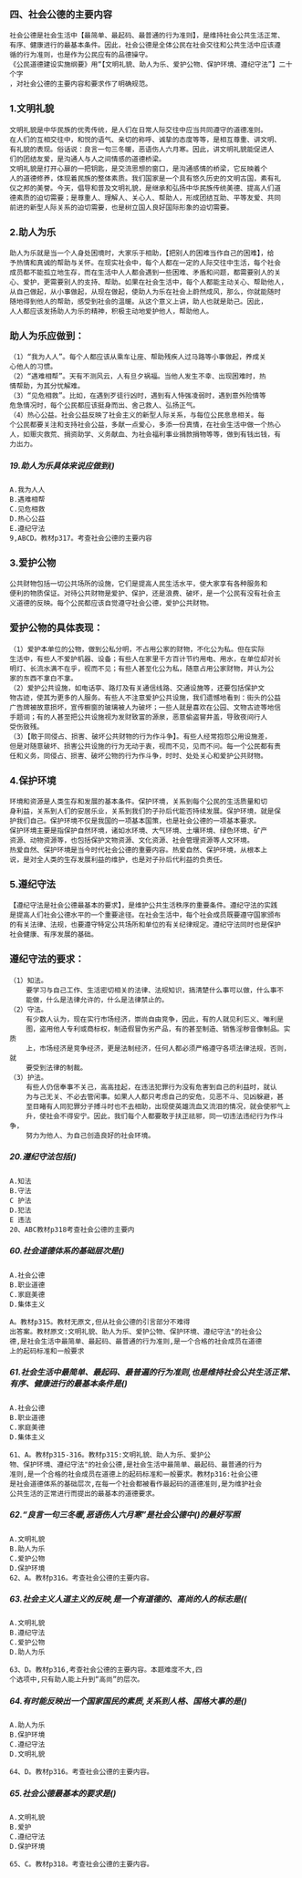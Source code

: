    
### 四、社会公德的主要内容
    社会公德是社会生活中【最简单、最起码、最普通的行为准则】，是维持社会公共生活正常、
    有序、健康进行的最基本条件。因此，社会公德是全体公民在社会交往和公共生活中应该遵
    循的行为准则，也是作为公民应有的品德操守。
    《公民道德建设实施纲要》用“【文明礼貌、助人为乐、爱护公物、保护环境、遵纪守法”】二十个字
    ，对社会公德的主要内容和要求作了明确规范。
### 1.文明礼貌
    文明礼貌是中华民族的优秀传统，是人们在日常人际交往中应当共同遵守的道德准则。
    在人们的互相交往中，和悦的语气、亲切的称呼、诚挚的态度等等，是相互尊重、讲文明、
    有礼貌的表现。俗话说：良言一句三冬暖，恶语伤人六月寒。因此，讲文明礼貌能促进人
    们的团结友爱，是沟通人与人之间情感的道德桥梁。
    文明礼貌是打开心扉的一把钥匙，是交流思想的窗口，是沟通感情的桥梁，它反映着个
    人的道德修养，体现着民族的整体素质。我们国家是一个具有悠久历史的文明古国，素有礼
    仪之邦的美誉。今天，倡导和普及文明礼貌，是继承和弘扬中华民族传统美德、提高人们道
    德素质的迫切需要；是尊重人、理解人、关心人、帮助人，形成团结互助、平等友爱、共同
    前进的新型人际关系的迫切需要，也是树立国人良好国际形象的迫切需要。
    
### 2.助人为乐
    助人为乐就是当一个人身处困境时，大家乐于相助，【把别人的困难当作自己的困难】，给
    予热情和真诚的帮助与关怀。在现实社会中，每个人都在一定的人际交往中生活，每个社会
    成员都不能孤立地生存，而在生活中人人都会遇到一些困难、矛盾和问题，都需要别人的关
    心、爱护，更需要别人的支持、帮助。如果在社会生活中，每个人都能主动关心、帮助他人，
    从自己做起，从小事做起，从现在做起，使助人为乐在社会上蔚然成风，那么，你就能随时
    随地得到他人的帮助，感受到社会的温暖。从这个意义上讲，助人也就是助己。因此，
    人人都应该发扬助人为乐的精神，积极主动地爱护他人，帮助他人。
    
### 助人为乐应做到：
    （1）“我为人人”。每个人都应该从乘车让座、帮助残疾人过马路等小事做起，养成关
    心他人的习惯。
    （2）“遇难相帮”。天有不测风云，人有旦夕祸福。当他人发生不幸、出现困难时，热
    情帮助，为其分忧解难。
    （3）“见危相救”。比如，在遇到歹徒行凶时，遇到有人恃强凌弱时，遇到意外险情等
    危急情况时，每个公民都应该挺身而出、舍己救人、弘扬正气。
    （4）热心公益。社会公益反映了社会主义的新型人际关系，与每位公民息息相关。每
    个公民都要关注和支持社会公益，多献一点爱心，多添一份真情，在社会生活中做一个热心
    人，如赈灾救荒、捐资助学、义务献血、为社会福利事业捐款捐物等等，做到有钱出钱，有
    力出力。
    

##### 19.助人为乐具体来说应做到()
    A.我为人人
    B.遇难相帮
    C.见危相救
    D.热心公益
    E.遵纪守法
    9,ABCD。教材p317。考查社会公德的主要内容
        
    
### 3.爱护公物
    公共财物包括一切公共场所的设施，它们是提高人民生活水平，使大家享有各种服务和
    便利的物质保证。对待公共财物是爱护、保护，还是浪费、破坏，是一个公民有没有社会主
    义道德的反映。每个公民都应该自觉遵守社会公德，爱护公共财物。
    
### 爱护公物的具体表现：
    （1）爱护本单位的公物，做到公私分明，不占用公家的财物，不化公为私。但在实际
    生活中，有些人不爱护机器、设备；有些人在家里千方百计节约用电、用水，在单位却对长
    明灯、长流水满不在乎，视而不见；有些人甚至化公为私，随意占用公家财物，并认为公
    家的东西不拿白不拿。
    （2）爱护公共设施，如电话亭、路灯及有关通信线路、交通设施等，还要包括保护文
    物古迹，使其为更多的人服务。有些人不注意爱护公共设施，我们遗憾地看到：街头的公益
    广告牌被故意损坏，宣传橱窗的玻璃被人为破坏；一些人就是喜欢在公园、文物古迹等地信
    手题词；有的人甚至把公共设施视为发财致富的源泉，恶意偷盗窨井盖，导致夜间行人
    受伤致残。
    （3）【敢于同侵占、损害、破坏公共财物的行为作斗争】。有些人经常抱怨公用设施差，
    但是对随意破坏、损害公共设施的行为无动于衷，视而不见，见而不问。每一个公民都有责
    任和义务，同侵占、损害、破坏公物的行为作斗争，时时、处处关心和爱护公共财物。
    
### 4.保护环境
    环境和资源是人类生存和发展的基本条件。保护环境，关系到每个公民的生活质量和切
    身利益，关系到人们的安居乐业，关系到我们的子孙后代能否持续发展。保护环境，就是保
    护我们自己。保护环境不仅是我国的一项基本国策，也是社会公德的一项基本要求。
    保护环境主要是指保护自然环境，诸如水环境、大气环境、土壤环境、绿色环境、矿产
    资源、动物资源等，也包括保护文物资源、文化资源、社会管理资源等人文环境。
    热爱自然、保护环境是当今时代社会公德的重要内容。热爱自然、保护环境，从根本上
    说，是对全人类的生存发展利益的维护，也是对子孙后代利益的负责任。
    
### 5.遵纪守法
    【遵纪守法是社会公德最基本的要求】，是维护公共生活秩序的重要条件。遵纪守法的实践
    是提高人们社会公德水平的一个重要途径。在社会生活中，每个社会成员既要遵守国家颁布
    的有关法律、法规，也要遵守特定公共场所和单位的有关纪律规定。遵纪守法同时也是保护
    社会健康、有序发展的基础。



### 遵纪守法的要求：
    （1）知法。
        要学习与自己工作、生活密切相关的法律、法规知识，搞清楚什么事可以做，什么事不
        能做，什么是法律允许的，什么是法律禁止的。
    （2）守法。
        有少数人认为，现在实行市场经济，崇尚自由竞争，因此，有的人就见利忘义、唯利是
        图，盗用他人专利或商标权，制造假冒伪劣产品，有的甚至制造、销售淫秽音像制品。实质
        上，市场经济是竞争经济，更是法制经济，任何人都必须严格遵守各项法律法规，否则，就
        要受到法律的制裁。
    （3）护法。
        有些人仍信奉事不关己，高高挂起，在违法犯罪行为没有危害到自己的利益时，就认
        为与己无关、不必去管闲事。如果人人都只考虑自己的安危，见恶不斗、见凶躲避，甚
        至目睹有人同犯罪分子搏斗时也不去相助，出现使英雄流血又流泪的情况，就会使邪气上
        升，使社会不得安宁。因此，我们每个人都要敢于扶正祛邪，同一切违法违纪行为作斗争，
        努力为他人、为自己创造良好的社会环境。

##### 20.遵纪守法包括()
    A.知法
    B.守法
    C 护法
    D.犯法
    E 违法
    20、ABC教材p318考查社会公德的主要内


##### 60.社会道德体系的基础层次是()
    A.社会公德
    B.职业道德
    C.家庭美德
    D.集体主义
    
    A。教材p315。教材无原文,但从社会公德的引言部分不难得
    出答案。教材原文:文明礼貌、助人为乐、爱护公物、保护环境、遵纪守法"的社会公
    德,是社会生活中最简单、最起码、最普通的行为准则,是一个合格的社会成员在道德
    上的起码标准和一般要求
    
##### 61.社会生活中最简单、最起码、最普遍的行为准则,也是维持社会公共生活正常、有序、健康进行的最基本条件是()
    A.社会公德
    B.职业道德
    C.家庭美德
    D.集体主义
    
    61、A。教材p315-316。教材p315:文明礼貌、助人为乐、爱护公
    物、保护环境、遵纪守法"的社会公德,是社会生活中最简单、最起码、最普通的行为
    准则,是一个合格的社会成员在道德上的起码标准和一般要求。教材p316:社会公德
    是社会道德体系的基础层次,在每一个社会都被看作最起码的道德准则,是为维护社会
    公共生活的正常进行而提出的最基本的道德要求。        

##### 62.“良言一句三冬暖,恶语伤人六月寒”是社会公德中()的最好写照
    A.文明礼貌
    B.助人为乐
    C.爱护公物
    D.保护环境
    62、A。教材p316。考查社会公德的主要内容。
    
##### 63.社会主义人道主义的反映,是一个有道德的、高尚的人的标志是((
    A.文明礼貌
    B.遵纪守法
    C.爱护公物
    D.助人为乐
    
    63、D。教材p316,考查社会公德的主要内容。本题难度不大,四
    个选项中,只有助人能上升到“高尚”的层次。

##### 64.有时能反映出一个国家国民的素质,关系到人格、国格大事的是()
    A.助人为乐
    B.保护环境
    C.遵纪守法
    D.文明礼貌
    
    64、D。教材p316。考查社会公德的主要内容。
    
##### 65.社会公德最基本的要求是()
    A.文明礼貌
    B.爱护
    C.遵纪守法
    D.保护环境
    
    65、C。教材p318。考查社会公德的主要内容。
    















